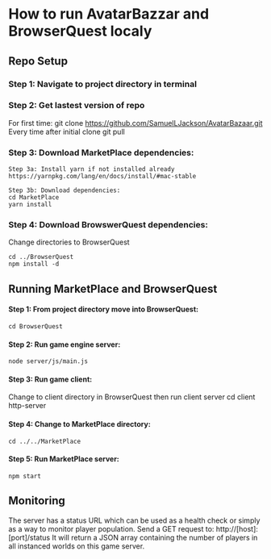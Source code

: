 # How to run AvatarBazzar and BrowserQuest localy

## Repo Setup
### Step 1: Navigate to project directory in terminal
### Step 2: Get lastest version of repo
For first time:
	git clone https://github.com/SamuelLJackson/AvatarBazaar.git
Every time after initial clone 
	git pull
### Step 3: Download MarketPlace dependencies:
	Step 3a: Install yarn if not installed already
	https://yarnpkg.com/lang/en/docs/install/#mac-stable

	Step 3b: Download dependencies:
	cd MarketPlace
	yarn install
### Step 4: Download BrowswerQuest dependencies:
Change directories to BrowserQuest
	
	cd ../BrowserQuest
	npm install -d
	
## Running MarketPlace and BrowserQuest
#### Step 1: From project directory move into BrowserQuest:
	cd BrowserQuest
#### Step 2: Run game engine server:
	node server/js/main.js
#### Step 3: Run game client:
Change to client directory in BrowserQuest then run client server
	cd client
	http-server
#### Step 4: Change to MarketPlace directory:
	cd ../../MarketPlace
#### Step 5: Run MarketPlace server:
	npm start 
## Monitoring
The server has a status URL which can be used as a health check or simply as a way to monitor player population.
Send a GET request to: http://[host]:[port]/status
It will return a JSON array containing the number of players in all instanced worlds on this game server.



